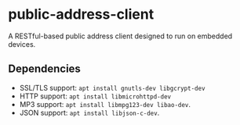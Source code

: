 # public-address-client

A RESTful-based public address client designed to run on embedded devices.

## Dependencies

* SSL/TLS support: `apt install gnutls-dev libgcrypt-dev`
* HTTP support: `apt install libmicrohttpd-dev`
* MP3 support: `apt install libmpg123-dev libao-dev`.
* JSON support: `apt install libjson-c-dev`.